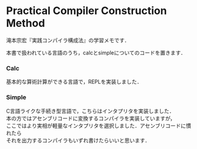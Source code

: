 # Practical Compiler Construction Method

滝本宗宏『実践コンパイラ構成法』の学習メモです．

本書で扱われている言語のうち，calcとsimpleについてのコードを置きます．


### Calc
基本的な算術計算ができる言語で，REPLを実装しました．

### Simple
C言語ライクな手続き型言語で，こちらはインタプリタを実装しました．\
本の方ではアセンブリコードに変換するコンパイラを実装していますが，\
ここではより実相が軽量なインタプリタを選択しました．アセンブリコードに慣れたら\
それを出力するコンパイラもいずれ書けたらいいと思います．
